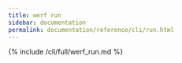 ```yaml
---
title: werf run
sidebar: documentation
permalink: documentation/reference/cli/run.html
---
```


{% include /cli/full/werf_run.md %}

